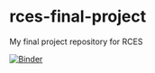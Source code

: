 # rces-final-project
My final project repository for RCES


[![Binder](https://mybinder.org/badge_logo.svg)](https://mybinder.org/v2/gh/davidsun123456/rces-final-project/blob/main/README.md/HEAD)

